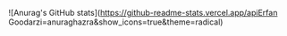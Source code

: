 ![Anurag's GitHub stats](https://github-readme-stats.vercel.app/apiErfan Goodarzi=anuraghazra&show_icons=true&theme=radical)
